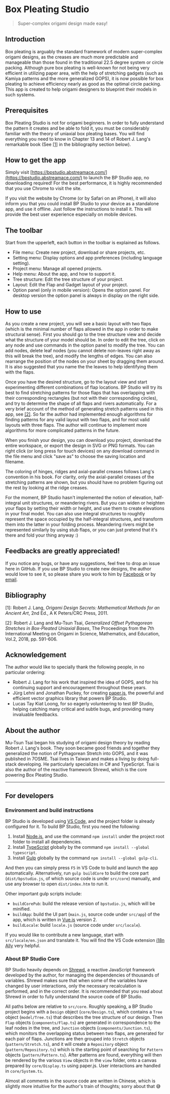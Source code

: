 
# Box Pleating Studio

> Super-complex origami design made easy!

## Introduction

Box pleating is arguably the standard framework of modern super-complex origami designs, as the creases are much more predictable and manageable than those found in the traditional 22.5 degree system or circle packing. Although pure box pleating is well-known for not being very efficient in utilizing paper area, with the help of stretching gadgets (such as Kamiya patterns and the more generalized GOPS), it is now possible for box pleating to achieve efficiency nearly as good as the optimal circle packing. This app is created to help origami designers to blueprint their models in such systems.

## Prerequisites

Box Pleating Studio is not for origami beginners. In order to fully understand the pattern it creates and be able to fold it, you must be considerably familiar with the theory of uniaxial box pleating bases. You will find everything you need to know in Chapter 13 and 14 of Robert J. Lang's remarkable book (See [[1]](#b1) in the bibliography section below).

## How to get the app

Simply visit [https://bpstudio.abstreamace.com/](https://bpstudio.abstreamace.com/) to launch the BP Studio app, no downloading required! For the best performance, it is highly recommended that you use Chrome to visit the site.

If you visit the website by Chrome (or by Safari on an iPhone), it will also inform you that you could install BP Studio to your device as a standalone app, and use it offline. Just follow the instructions to install it. This will provide the best user experience especially on mobile devices.

## The toolbar

Start from the upperleft, each button in the toolbar is explained as follows.

- File menu: Create new project, download or share projects, etc.
- Setting menu: Display options and app preferences (including language setting).
- Project menu: Manage all opened projects.
- Help menu: About the app, and how to support it.
- Tree structure: Edit the tree structure of your project.
- Layout: Edit the Flap and Gadget layout of your project.
- Option panel (only in mobile version): Opens the option panel. For desktop version the option panel is always in display on the right side.

## How to use

As you create a new project, you will see a basic layout with two flaps (which is the minimal number of flaps allowed in the app in order to make structural sense). First you should go to the tree structure view and decide what the structure of your model should be. In order to edit the tree, click on any node and use commands in the option panel to modify the tree. You can add nodes, delete leaf nodes (you cannot delete non-leaves right away as this will break the tree), and modify the lengths of edges. You can also rearrange the position of the nodes on your sheet by dragging them around. It is also suggested that you name the the leaves to help identifying them with the flaps.

Once you have the desired structure, go to the layout view and start experimenting different combinations of flap locations. BP Studio will try its best to find stretching patterns for those flaps that has overlapping with their corresponding rectangles (but not with their corresponding circles), and try to determine the shape of all flaps and rivers automatically. For a very brief account of the method of generating stretch patterns used in this app, see [[2]](#b2). So far the author had implemented enough algorithms for finding patterns for any valid layout with two flaps, and for most valid layouts with three flaps. The author will continue to implement more algorithms for more complicated patterns in the future.

When you finish your design, you can download you project, download the entire workspace, or export the design in SVG or PNG formats. You can right click (or long press for touch devices) on any download command in the file menu and click "save as" to choose the saving location and filename.

The coloring of hinges, ridges and axial-parallel creases follows Lang's convention in his book. For clarity, only the axial-parallel creases of the stretching patterns are shown, but you should have no problem figuring out the rest by looking at the ridge creases.

For the moment, BP Studio hasn't implemented the notion of elevation, half-integral unit structures, or meandering rivers. But you can widen or heighten your flaps by setting their width or height, and use them to create elevations in your final model. You can also use integral structures to roughtly represent the space occupied by the half-integral structures, and transform them into the latter in your folding process. Meandering rivers might be represented similarly by using stub flaps, or you can just pretend that it's there and fold your thing anyway :)

## Feedbacks are greatly appreciated!

If you notice any bugs, or have any suggestions, feel free to drop an issue here in GitHub. If you use BP Studio to create new designs, the author would love to see it, so please share you work to him by [Facebook](https://www.facebook.com/donald.mutsun.tsai/) or by [email](mailto:don.m.t.tsai@gmail.com).

## Bibliography

<span id="b1">[1]</span>: Robert J. Lang, *Origami Design Secrets: Mathematical Methods for an Ancient Art*, 2nd Ed., A K Peters/CRC Press, 2011.

<span id="b2">[2]</span>: Robert J. Lang and Mu-Tsun Tsai, *Generalized Offset Pythagorean Stretches in Box-Pleated Uniaxial Bases*, The Proceedings from the 7th International Meeting on Origami in Science, Mathematics, and Education, Vol.2, 2018, pp. 591-606.

## Acknowledgement

The author would like to specially thank the following people, in no particular ordering:
- Robert J. Lang for his work that inspired the idea of GOPS, and for his continuing support and encouragement throughout these years.
- Jürg Lehni and Jonathan Puckey, for creating [paper.js](http://paperjs.org/), the powerful and efficient vector graphics library that powers BP Studio.
- Lucas Tay Kiat Loong, for so eagerly volunteering to test BP Studio, helping catching many critical and subtle bugs, and providing many invaluable feedbacks.

## About the author

Mu-Tsun Tsai began his studying of origami design theory by reading Robert J. Lang's book. They soon became good friends and together they generalized the notion of Pythagorean Stretch into GOPS, and it was published in 7OSME. Tsai lives in Taiwan and makes a living by doing full-stack developing. He particularly specializes in C# and TypeScript. Tsai is also the author of the reactive framework Shrewd, which is the core powering Box Pleating Studio.

<hr>

## For developers

### Environment and build instructions

BP Studio is developed using [VS Code](https://code.visualstudio.com/), and the project folder is already configured for it. To build BP Studio, first you need the following:

1. Install [Node.js](https://nodejs.org/), and use the command `npm install` under the project root folder to install all dependencies.
2. Install [TypeScript](https://www.typescriptlang.org/) globally by the command `npm install --global typescript`.
2. Install [Gulp](https://www.npmjs.com/package/gulp) globally by the command `npm install --global gulp-cli`.

And then you can simply press `F5` in VS Code to build and launch the app automatically. Alternatively, run `gulp buildCore` to build the core part (`dist/bpstudio.js`, of which source code is under `src/core`) manually, and use any browser to open `dist/index.htm` to run it.

Other important gulp scripts include:

- `buildCorePub`: build the release version of `bpstudio.js`, which will be minified.
- `buildApp`: build the UI part (`main.js`, source code under `src/app`) of the app, which is written in [Vue.js](https://vuejs.org/) version 2.
- `buildLocale`: build `locale.js` (source code under `src/locale`).

If you would like to contribute a new language, start with `src/locale/en.json` and translate it. You will find the VS Code extension [i18n Ally](https://marketplace.visualstudio.com/items?itemName=antfu.i18n-ally) very helpful.

### About BP Studio Core

BP Studio heavily depends on [Shrewd](https://github.com/MuTsunTsai/shrewd), a reactive JavaScript framework developed by the author, for managing the dependencies of thousands of variables. Shrewd makes sure that when some of the variables have changed by user interactions, only the necessary recalculation is performed, and in the correct order. It is recommended that you read about Shrewd in order to fully understand the source code of BP Studio.

All paths below are relative to `src/core`. Roughly speaking, a BP Studio project begins with a `Design` object (`core/Design.ts`), which contains a `Tree` object (`model/Tree.ts`) that describes the tree structure of our design. Then `Flap` objects (`components/Flap.ts`) are generated in correspondence to the leaf nodes in the tree, and `Junction` objects (`components/Junction.ts`), which monitors the overlapping status between two flaps, are generated for each pair of flaps. Junctions are then grouped into `Stretch` objects (`pattern/Stretch.ts`), and it will create a `Repository` object (`pattern/Repository.ts`) which is the starting point of searching for `Pattern` objects (`pattern/Pattern.ts`). After patterns are found, everything will then be rendered by the various `View` objects in the `view` folder, onto a canvas prepared by `core/Display.ts` using paper.js. User interactions are handled in `core/System.ts`.

Almost all comments in the source code are written in Chinese, which is slightly more intuitive for the author's train of thoughts; sorry about that 😅
